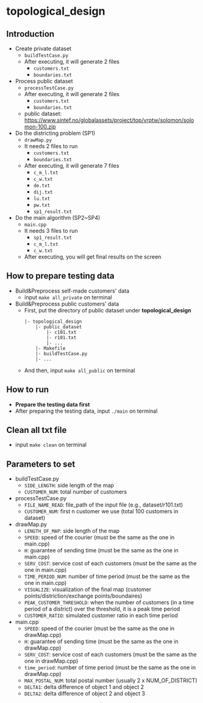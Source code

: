 # topological_design
## Introduction
- Create private dataset
    - `buildTestCase.py`
    - After executing, it will generate 2 files
        - `customers.txt`
        - `boundaries.txt`
- Process public dataset
    - `processTestCase.py`
    - After executing, it will generate 2 files
        - `customers.txt`
        - `boundaries.txt`
    - public dataset: https://www.sintef.no/globalassets/project/top/vrptw/solomon/solomon-100.zip
- Do the districting problem (SP1)
    - `drawMap.py`
    - It needs 2 files to run
        - `customers.txt`
        - `boundaries.txt`
    - After executing, it will generate 7 files
        - `c_m_l.txt`
        - `c_w.txt`
        - `de.txt`
        - `dij.txt`
        - `lu.txt`
        - `pw.txt`
        - `sp1_result.txt`
- Do the main algorithm (SP2~SP4)
    - `main.cpp`
    - It needs 3 files to run
        - `sp1_result.txt`
        - `c_m_l.txt`
        - `c_w.txt`
    - After executing, you will get final results on the screen 
## How to prepare testing data
- Build&Preprocess self-made customers' data
	- input `make all_private` on terminal
- Build&Preprocess public customers' data
	- First, put the directory of public dataset under **topological_design**
		```
		|- topological_design
			|- public_dataset
				|- c101.txt
				|- r101.txt
				|- ...
			|- Makefile
			|- buildTestCase.py
			|- ...
		```
	- And then, input `make all_public` on terminal

## How to run
- **Prepare the testing data first**
- After preparing the testing data, input `./main` on terminal

## Clean all txt file
- input `make clean` on terminal

## Parameters to set
- buildTestCase.py
	- `SIDE_LENGTH`: side length of the map
	- `CUSTOMER_NUM`: total number of customers
- processTestCase.py
	- `FILE_NAME_READ`: file_path of the input file (e.g., dataset/r101.txt)
    - `CUSTOMER_NUM`: first n customer we use (total 100 customers in dataset)
- drawMap.py
    - `LENGTH_OF_MAP`: side length of the map
    - `SPEED`: speed of the courier (must be the same as the one in main.cpp)
    - `H`: guarantee of sending time (must be the same as the one in main.cpp)
    - `SERV_COST`: service cost of each customers (must be the same as the one in main.cpp)
    - `TIME_PERIOD_NUM`: number of time period (must be the same as the one in main.cpp)
    - `VISUALIZE`: visualization of the final map (customer points/distriction/exchange points/boundaires)
    - `PEAK_CUSTOMER_THRESHOLD`:  when the number of customers (in a time period of a district) over the threshold, it is a  peak time period
    - `CUSTOMER_RATIO`: simulated customer ratio in each time period
- main.cpp
    - `SPEED`: speed of the courier (must be the same as the one in drawMap.cpp)
    - `H`: guarantee of sending time (must be the same as the one in drawMap.cpp)
    - `SERV_COST`: service cost of each customers (must be the same as the one in drawMap.cpp)
    - `time_period`: number of time period (must be the same as the one in drawMap.cpp)
    - `MAX_POSTAL_NUM`: total postal number (usually 2 x NUM_OF_DISTRICT)
    - `DELTA1`: delta difference of object 1 and object 2
    - `DELTA2`: delta difference of object 2 and object 3
